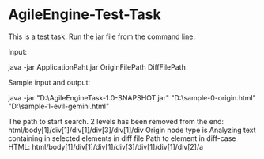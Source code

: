 # AgileEngine-Test-Task

This is a test task. Run the jar file from the command line.

Input:

java -jar ApplicationPaht.jar OriginFilePath DiffFilePath

Sample input and output:

java -jar "D:\AgileEngineTask-1.0-SNAPSHOT.jar" "D:\sample-0-origin.html" "D:\sample-1-evil-gemini.html"

The path to start search. 2 levels has been removed from the end: html/body[1]/div[1]/div[1]/div[3]/div[1]/div
Origin node type is <a>
Analyzing text containing in selected <a> elements in diff file
Path to element in diff-case HTML:
html/body[1]/div[1]/div[1]/div[3]/div[1]/div[1]/div[2]/a
